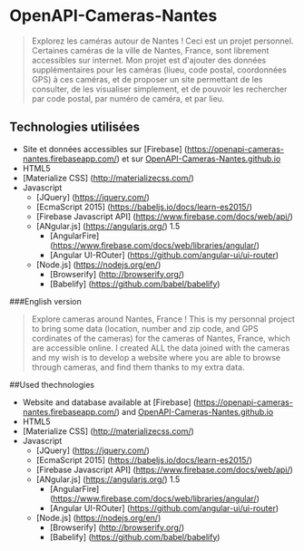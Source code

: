 # OpenAPI-Cameras-Nantes

> Explorez les caméras autour de Nantes !
> Ceci est un projet personnel. Certaines caméras de la ville de Nantes, France, sont librement accessibles sur internet. 
Mon projet est d'ajouter des données supplémentaires pour les caméras (liueu, code postal, coordonnées GPS) à ces caméras, et de proposer 
un site permettant de les consulter, de les visualiser simplement, et de pouvoir les rechercher par code postal, par numéro de caméra,
et par lieu.

## Technologies utilisées
- Site et données accessibles sur [Firebase] (https://openapi-cameras-nantes.firebaseapp.com/) et sur [OpenAPI-Cameras-Nantes.github.io
](OpenAPI-Cameras-Nantes.github.io)
- HTML5
- [Materialize CSS] (http://materializecss.com/)
- Javascript
  - [JQuery] (https://jquery.com/)
  - [EcmaScript 2015] (https://babeljs.io/docs/learn-es2015/)
  - [Firebase Javascript API] (https://www.firebase.com/docs/web/api/)
  - [ANgular.js] (https://angularjs.org/) 1.5
    - [AngularFire] (https://www.firebase.com/docs/web/libraries/angular/)
    - [Angular UI-ROuter] (https://github.com/angular-ui/ui-router)
  - [Node.js] (https://nodejs.org/en/)
    - [Browserify] (http://browserify.org/)
    - [Babelify] (https://github.com/babel/babelify)
  
###English version
> Explore cameras around Nantes, France !
> This is my personnal project to bring some data (location, number and zip code, and GPS cordinates of the cameras) for the cameras of 
Nantes, France, which are accessible online. I created ALL the data joined with the cameras and my wish is to develop a website
where you are able to browse through cameras, and find them thanks to my extra data.

##Used thechnologies
- Website and database available at [Firebase] (https://openapi-cameras-nantes.firebaseapp.com/) and [OpenAPI-Cameras-Nantes.github.io
](OpenAPI-Cameras-Nantes.github.io)
- HTML5
- [Materialize CSS] (http://materializecss.com/)
- Javascript
  - [JQuery] (https://jquery.com/)
  - [EcmaScript 2015] (https://babeljs.io/docs/learn-es2015/)
  - [Firebase Javascript API] (https://www.firebase.com/docs/web/api/)
  - [ANgular.js] (https://angularjs.org/) 1.5
    - [AngularFire] (https://www.firebase.com/docs/web/libraries/angular/)
    - [Angular UI-ROuter] (https://github.com/angular-ui/ui-router)
  - [Node.js] (https://nodejs.org/en/)
    - [Browserify] (http://browserify.org/)
    - [Babelify] (https://github.com/babel/babelify)
